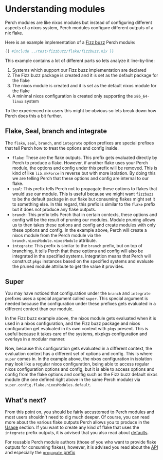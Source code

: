 # Understanding modules

Perch modules are like nixos modules but instead of configuring different
aspects of a nixos system, Perch modules configure different outputs of a nix
flake.

Here is an example implementation of a
[Fizz buzz](https://en.wikipedia.org/wiki/Fizz_buzz) Perch module:

<!-- markdownlint-disable MD013 -->

```nix
{{ #include ../test/fizzbuzz/flake/fizzbuzz.nix }}
```

<!-- markdownlint-enable MD013 -->

This example contains a lot of different parts so lets analyze it line-by-line:

1. Systems which support our Fizz buzz implementation are declared
2. The Fizz buzz package is created and it is set as the default package for the
   flake
3. The nixos module is created and it is set as the default nixos module for the
   flake
4. A minimal nixos configuration is created only supporting the `x86_64-linux`
   system

To the experienced nix users this might be obvious so lets break down how Perch
does this a bit further.

## Flake, Seal, branch and integrate

The `flake`, `seal`, `branch`, and `integrate` option prefixes are special
prefixes that tell Perch how to treat the options and config inside.

- `flake`: These are the flake outputs. This prefix gets evaluated directly by
  Perch to produce a flake. However, if another flake uses your Perch module,
  the options and config under this prefix will be removed. This is kind of like
  `lib.mkForce` in reverse but with more isolation. By doing this we are telling
  Perch that these options and config are internal to our flake.
- `seal`: This prefix tells Perch not to propagate these options to flakes that
  would use our module. This is useful because we might want `fizzbuzz` to be
  the default package in our flake but consuming flakes might set it to
  something else. In this regard, this prefix is similar to the `flake` prefix
  but it does not produce any flake outputs.
- `branch`: This prefix tells Perch that in certain contexts, these options and
  config will be the result of pruning our modules. Module pruning allows us to
  then takes these options and config and create modules with only these options
  and config. In the example above, Perch will create a nixos module from the
  Perch module via the `branch.nixosModule.nixosModule` attribute.
- `integrate`: This prefix is similar to the `branch` prefix, but on top of
  branching, it tells Perch that these options and config will also be
  integrated in the specified systems. Integration means that Perch will
  construct `pkgs` instances based on the specified systems and evaluate the
  pruned module attribute to get the value it provides.

## Super

You may have noticed that configuration under the `branch` and `integrate`
prefixes uses a special argument called `super`. This special argument is needed
because the configuration under these prefixes gets evaluated in a different
context than our module.

In the Fizz buzz example above, the nixos module gets evaluated when it is used
in a nixos configuration, and the Fizz buzz package and nixos configuration get
evaluated in its own context with `pkgs` present. This is useful because it
takes care of the systems, nixpkgs configuration and overlays in a modular
manner.

Now, because this configuration gets evaluated in a different context, the
evaluation context has a different set of options and config. This is where
`super` comes in. In the example above, the nixos configuration in isolation may
look like a regular nixos configuration, being able to access regular nixos
configuration options and config, but it is able to access options and config
from the flake options and config such as the Fizz buzz default nixos module
(the one defined right above in the same Perch module) via
`super.config.flake.nixosModules.default`.

## What's next?

From this point on, you should be fairly accustomed to Perch modules and most
users shouldn't need to dig much deeper. Of course, you can read more about the
various flake outputs Perch allows you to produce in the
[Usage](./usage/index.md) section. If you want to create any kind of flake that
uses the `integrate` prefix outputs, it is advised that you also read about
[defaults](./usage/defaults.md).

For reusable Perch module authors (those of you who want to provide flake
outputs for consuming flakes), however, it is advised you read about the
[API](./api/index.md) and especially the
[`propagate` prefix](./api/propagate.md)
